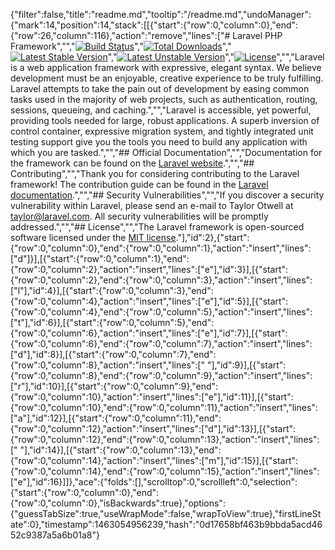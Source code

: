{"filter":false,"title":"readme.md","tooltip":"/readme.md","undoManager":{"mark":14,"position":14,"stack":[[{"start":{"row":0,"column":0},"end":{"row":26,"column":116},"action":"remove","lines":["# Laravel PHP Framework","","[![Build Status](https://travis-ci.org/laravel/framework.svg)](https://travis-ci.org/laravel/framework)","[![Total Downloads](https://poser.pugx.org/laravel/framework/d/total.svg)](https://packagist.org/packages/laravel/framework)","[![Latest Stable Version](https://poser.pugx.org/laravel/framework/v/stable.svg)](https://packagist.org/packages/laravel/framework)","[![Latest Unstable Version](https://poser.pugx.org/laravel/framework/v/unstable.svg)](https://packagist.org/packages/laravel/framework)","[![License](https://poser.pugx.org/laravel/framework/license.svg)](https://packagist.org/packages/laravel/framework)","","Laravel is a web application framework with expressive, elegant syntax. We believe development must be an enjoyable, creative experience to be truly fulfilling. Laravel attempts to take the pain out of development by easing common tasks used in the majority of web projects, such as authentication, routing, sessions, queueing, and caching.","","Laravel is accessible, yet powerful, providing tools needed for large, robust applications. A superb inversion of control container, expressive migration system, and tightly integrated unit testing support give you the tools you need to build any application with which you are tasked.","","## Official Documentation","","Documentation for the framework can be found on the [Laravel website](http://laravel.com/docs).","","## Contributing","","Thank you for considering contributing to the Laravel framework! The contribution guide can be found in the [Laravel documentation](http://laravel.com/docs/contributions).","","## Security Vulnerabilities","","If you discover a security vulnerability within Laravel, please send an e-mail to Taylor Otwell at taylor@laravel.com. All security vulnerabilities will be promptly addressed.","","## License","","The Laravel framework is open-sourced software licensed under the [MIT license](http://opensource.org/licenses/MIT)."],"id":2},{"start":{"row":0,"column":0},"end":{"row":0,"column":1},"action":"insert","lines":["d"]}],[{"start":{"row":0,"column":1},"end":{"row":0,"column":2},"action":"insert","lines":["e"],"id":3}],[{"start":{"row":0,"column":2},"end":{"row":0,"column":3},"action":"insert","lines":["l"],"id":4}],[{"start":{"row":0,"column":3},"end":{"row":0,"column":4},"action":"insert","lines":["e"],"id":5}],[{"start":{"row":0,"column":4},"end":{"row":0,"column":5},"action":"insert","lines":["t"],"id":6}],[{"start":{"row":0,"column":5},"end":{"row":0,"column":6},"action":"insert","lines":["e"],"id":7}],[{"start":{"row":0,"column":6},"end":{"row":0,"column":7},"action":"insert","lines":["d"],"id":8}],[{"start":{"row":0,"column":7},"end":{"row":0,"column":8},"action":"insert","lines":[" "],"id":9}],[{"start":{"row":0,"column":8},"end":{"row":0,"column":9},"action":"insert","lines":["r"],"id":10}],[{"start":{"row":0,"column":9},"end":{"row":0,"column":10},"action":"insert","lines":["e"],"id":11}],[{"start":{"row":0,"column":10},"end":{"row":0,"column":11},"action":"insert","lines":["a"],"id":12}],[{"start":{"row":0,"column":11},"end":{"row":0,"column":12},"action":"insert","lines":["d"],"id":13}],[{"start":{"row":0,"column":12},"end":{"row":0,"column":13},"action":"insert","lines":[" "],"id":14}],[{"start":{"row":0,"column":13},"end":{"row":0,"column":14},"action":"insert","lines":["m"],"id":15}],[{"start":{"row":0,"column":14},"end":{"row":0,"column":15},"action":"insert","lines":["e"],"id":16}]]},"ace":{"folds":[],"scrolltop":0,"scrollleft":0,"selection":{"start":{"row":0,"column":0},"end":{"row":0,"column":0},"isBackwards":true},"options":{"guessTabSize":true,"useWrapMode":false,"wrapToView":true},"firstLineState":0},"timestamp":1463054956239,"hash":"0d17658bf463b9bbda5acd4652c9387a5a6b01a8"}
